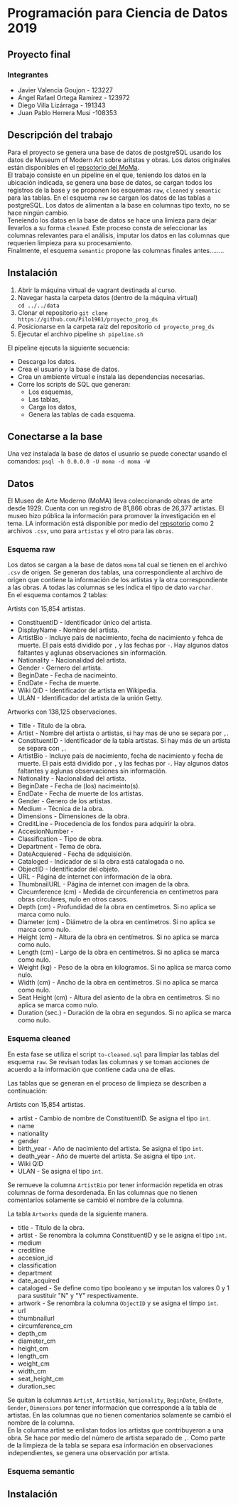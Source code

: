 # Programación para Ciencia de Datos 2019
## Proyecto final

### Integrantes
* Javier Valencia Goujon  - 123227
* Ángel Rafael Ortega Ramirez - 123972
* Diego Villa Lizárraga - 191343
* Juan Pablo Herrera Musi -108353

## Descripción del trabajo  
Para el proyecto se genera una base de datos de postgreSQL usando los datos de Museum of Modern Art sobre aritstas y obras. Los datos originales están disponibles en el [repsotorio del MoMa](https://www.google.comhttps://github.com/MuseumofModernArt/collection).  
El trabajo consiste en un pipeline en el que, teniendo los datos en la ubicación indicada, se genera una base de datos, se cargan todos los registros de la base y se proponen los esquemas `raw`, `cleaned` y `semantic` para las tablas.
En el esquema `raw` se cargan los datos de las tablas a postgreSQL. Los datos de alimentan a la base en columnas tipo texto, no se hace ningún cambio.  
Teneiendo los datos en la base de datos se hace una limieza para dejar llevarlos a su forma `cleaned`. Este proceso consta de seleccionar las columnas relevantes para el análisis, imputar los datos en las columnas que requerien limpieza para su procesamiento.  
Finalmente, el esquema `semantic` propone las columnas finales antes........   

## Instalación
1. Abrir la máquina virtual de vagrant destinada al curso.
2. Navegar hasta la carpeta datos (dentro de la máquina virtual)  
`cd ../../data`
3. Clonar el repositorio
`git clone https://github.com/Pilo1961/proyecto_prog_ds`
4. Posicionarse en la carpeta raíz del repositorio
`cd proyecto_prog_ds`  
5. Ejecutar el archivo pipeline
`sh pipeline.sh`

El pipeline ejecuta la siguiente secuencia:
* Descarga los datos.
* Crea el usuario y la base de datos.
* Crea un ambiente virtual e instala las dependencias necesarias.
* Corre los scripts de SQL que generan:  
  * Los esquemas,
  * Las tablas,
  * Carga los datos,
  * Genera las tablas de cada esquema.

## Conectarse a la base
Una vez instalada la base de datos el usuario se puede conectar usando el comandos:
`psql -h 0.0.0.0 -U moma -d moma -W`


## Datos
El Museo de Arte Moderno (MoMA) lleva coleccionando obras de arte desde 1929. Cuenta con un registro de 81,866 obras de 26,377 artistas. El museo hizo pública la información para promover la investigación en el tema. LA información está disponible por medio del [repsotorio](https://www.google.comhttps://github.com/MuseumofModernArt/collection)  como 2 archivos `.csv`, uno para `artistas` y el otro para las `obras`.

### Esquema raw
Los datos se cargan a la base de datos `moma` tal cual se tienen en el archivo `.csv` de origen. Se generan dos tablas, una correspondiente al archivo de origen que contiene la información de los artistas y la otra correspondiente a las obras. A todas las columnas se les indica el tipo de dato `varchar`.   
En el esquema contamos 2 tablas:

Artists con 15,854 artistas.
* ConstituentID - Identificador único del artista.  
* DisplayName - Nombre del artista.
* ArtistBio - Incluye país de nacimiento, fecha de nacimiento y fehca de muerte. El país está dividido por `,` y las fechas por `-`. Hay algunos datos faltantes y aglunas observaciones sin información.  
* Nationality - Nacionalidad del artista.  
* Gender - Gernero del artista.  
* BeginDate - Fecha de nacimeinto.  
* EndDate - Fecha de muerte.  
* Wiki QID -  Identificador de artista en Wikipedia.
* ULAN - Identificador del artista de la unión Getty.  

Artworks con 138,125 observaciones.  
* Title - Título de la obra.  
* Artist - Nombre del artista o artistas, si hay mas de uno se separa por `,`.
* ConstituentID - Identificador de la tabla artistas. Si hay más de un artista se separa con `,`.
* ArtistBio - Incluye país de nacimiento, fecha de nacimiento y fecha de muerte. El país está dividido por `,` y las fechas por `-`. Hay algunos datos faltantes y aglunas observaciones sin información.  
* Nationality - Nacionalidad del artista.   
* BeginDate - Fecha de (los) nacimeinto(s).  
* EndDate - Fecha de muerte de los artistas.  
* Gender - Genero de los artistas.
* Medium - Técnica de la obra.
* Dimensions - Dimensiones de la obra.
* CreditLine - Procedencia de los fondos para adquirir la obra.
* AccesionNumber -
* Classification - Tipo de obra.
* Department - Tema de obra.
* DateAcquiered - Fecha de adquisición.
* Cataloged - Indicador de si la obra está catalogada o no.
* ObjectID - Identificador del objeto.
* URL - Página de internet con información de la obra.
* ThumbnailURL - Página de internet con imagen de la obra.
*	Circumference (cm) - Medida de circunferencia en centímetros para obras circulares, nulo en otros casos.
*	Depth (cm)	- Profundidad de la obra en centímetros. Si no aplica se marca como nulo.
* Diameter (cm) - Diámetro de la obra en centímetros. Si no aplica se marca como nulo.
* Height (cm)	 - Altura de la obra en centímetros. Si no aplica se marca como nulo.
* Length (cm) - Largo de la obra en centímetros. Si no aplica se marca como nulo.
* Weight (kg) - Peso de la obra en kilogramos. Si no aplica se marca como nulo.
*	Width (cm) - Ancho de la obra en centímetros. Si no aplica se marca como nulo.
*	Seat Height (cm) - Altura del asiento de la obra en centímetros. Si no aplica se marca como nulo.
*	Duration (sec.) - Duración de la obra en segundos. Si no aplica se marca como nulo.

### Esquema cleaned
En esta fase se utiliza el script `to-cleaned.sql` para limpiar las tablas del esquema `raw`. Se revisan todas las columnas y se toman acciones de acuerdo a la información que contiene cada una de ellas.

Las tablas que se generan en el proceso de limpieza se describen a continuación:

Artists con 15,854 artistas.
* artist - Cambio de nombre de ConstituentID. Se asigna el tipo `int`.
* name
* nationality
* gender
* birth_year - Año de nacimiento del artista. Se asigna el tipo `int`.  
* death_year - Año de muerte del artista. Se asigna el tipo `int`.
* Wiki QID
* ULAN - Se asigna el tipo `int`.  

Se remueve la columna `ArtistBio` por tener información repetida en otras columnas de forma desordenada.
En las columnas que no tienen comentarios solamente se cambió el nombre de la columna.

La tabla `Artworks` queda de la siguiente manera.
* title - Título de la obra.  
* artist - Se renombra la columna ConstituentID y se le asigna el tipo `int`.
* medium  
* creditline
* accesion_id
* classification
* department
* date_acquired
* cataloged - Se define como tipo booleano y se imputan los valores 0 y 1 para sustituir "N" y "Y" respectivamente.
* artwork - Se renombra la columna `ObjectID` y se asigna el timpo `int`.
* url
* thumbnailurl
*	circumference_cm
*	depth_cm
* diameter_cm
* height_cm
* length_cm
* weight_cm
*	width_cm
*	seat_height_cm
*	duration_sec


Se quitan la columnas `Artist`, `ArtistBio`, `Nationality`, `BeginDate`, `EndDate`, `Gender`, `Dimensions` por tener información que corresponde a la tabla de artistas.
En las columnas que no tienen comentarios solamente se cambió el nombre de la columna.  
En la columna artist se enlistan todos los artistas que contribuyeron a una obra. Se hace por medio del número de artista separado de `,`. Como parte de la limpieza de la tabla se separa esa información en observaciones independientes, se genera una observación por artista.



### Esquema semantic


## Instalación
